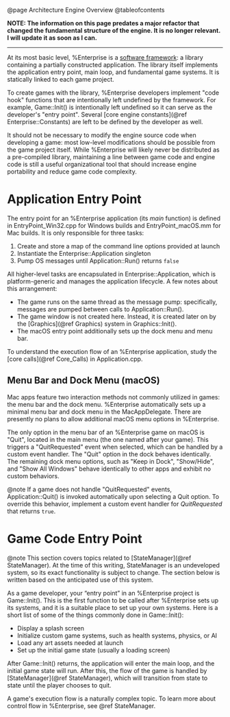 @page Architecture Engine Overview
@tableofcontents

**NOTE: The information on this page predates a major refactor that changed the fundamental structure of the engine. It is no longer relevant. I will update it as soon as I can.**

---

At its most basic level, %Enterprise is a [software framework](https://en.wikipedia.org/wiki/Software_framework): a library containing a partially constructed application. The library itself implements the application entry point, main loop, and fundamental game systems. It is statically linked to each game project.

To create games with the library, %Enterprise developers implement "code hook" functions that are intentionally left undefined by the framework. For example, Game::Init() is intentionally left undefined so it can serve as the developer's "entry point". Several [core engine constants](@ref Enterprise::Constants) are left to be defined by the developer as well.

It should not be necessary to modify the engine source code when developing a game: most low-level modifications should be possible from the game project itself. While %Enterprise will likely never be distributed as a pre-compiled library, maintaining a line between game code and engine code is still a useful organizational tool that should increase engine portability and reduce game code complexity.

# Application Entry Point

The entry point for an %Enterprise application (its *main* function) is defined in EntryPoint_Win32.cpp for Windows builds and EntryPoint_macOS.mm for Mac builds. It is only responsible for three tasks:

1. Create and store a map of the command line options provided at launch
2. Instantiate the Enterprise::Application singleton
3. Pump OS messages until Application::Run() returns `false`

All higher-level tasks are encapsulated in Enterprise::Application, which is platform-generic and manages the application lifecycle. A few notes about this arrangement:

* The game runs on the same thread as the message pump: specifically, messages are pumped between calls to Application::Run().
* The game window is not created here. Instead, it is created later on by the [Graphics](@ref Graphics) system in Graphics::Init().
* The macOS entry point additionally sets up the dock menu and menu bar.

To understand the execution flow of an %Enterprise application, study the [core calls](@ref Core_Calls) in Application.cpp.

## Menu Bar and Dock Menu (macOS)

Mac apps feature two interaction methods not commonly utilized in games: the menu bar and the dock menu. %Enterprise automatically sets up a minimal menu bar and dock menu in the MacAppDelegate. There are presently no plans to allow additional macOS menu options in %Enterprise.

The only option in the menu bar of an %Enterprise game on macOS is "Quit", located in the main menu (the one named after your game). This triggers a "QuitRequested" event when selected, which can be handled by a custom event handler. The "Quit" option in the dock behaves identically. The remaining dock menu options, such as "Keep in Dock", "Show/Hide", and "Show All Windows" behave identically to other apps and exhibit no custom behaviors.

@note If a game does not handle "QuitRequested" events, Application::Quit() is invoked automatically upon selecting a Quit option. To override this behavior, implement a custom event handler for *QuitRequested* that returns `true`.

# Game Code Entry Point

@note This section covers topics related to [StateManager](@ref StateManager). At the time of this writing, StateManager is an undeveloped system, so its exact functionality is subject to change. The section below is written based on the anticipated use of this system.

As a game developer, your “entry point” in an %Enterprise project is Game::Init(). This is the first function to be called after %Enterprise sets up its systems, and it is a suitable place to set up your own systems. Here is a short list of some of the things commonly done in Game::Init():

* Display a splash screen
* Initialize custom game systems, such as health systems, physics, or AI
* Load any art assets needed at launch
* Set up the initial game state (usually a loading screen)

After Game::Init() returns, the application will enter the main loop, and the initial game state will run. After this, the flow of the game is handled by [StateManager](@ref StateManager), which will transition from state to state until the player chooses to quit.

A game's execution flow is a naturally complex topic. To learn more about control flow in %Enterprise, see @ref StateManager.
